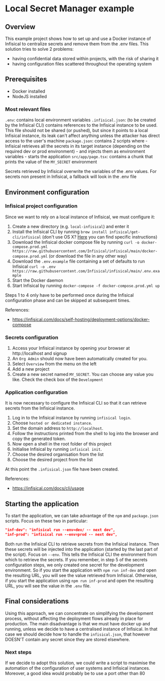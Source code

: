 # Local Secret Manager example

## Overview

This example project shows how to set up and use a Docker instance of Infisical to centralize secrets and remove them from the .env files.
This solution tries to solve 2 problems:
- having confidential data stored within projects, with the risk of sharing it
- having configuration files scattered throughout the operating system

## Prerequisites

- Docker installed
- NodeJS installed

### Most relevant files

`.env`: contains local environment variables
`.infisical.json`: (to be created by the Infisical CLI) contains references to the Infisical instance to be used. This file should not be shared (or pushed), but since it points to a local Infisical instance, its leak can't affect anything unless the attacker has direct access to the user's machine
`package.json`: contains 2 scripts where
    - Infisical retrieves all the secrets in its target instance (depending on the required dev or prod environment)
    - and injects them as environment variables
    - starts the application
`src/app/page.tsx`: contains a chunk that prints the value of the `MY_SECRET` environment

Secrets retrieved by Infisical overwrite the variables of the .env values. For secrets non present in Infisical, a fallback will look in the .env file

## Environment configuration

### Infisical project configuration

Since we want to rely on a local instance of Infisical, we must configure it:

1. Create a new directory (e.g. `local-infisical`) and enter it
2. Install the Infisical CLI by running `brew install infisical/get-cli/infisical` (don't use OS X? [Here](https://infisical.com/docs/cli/overview) you can find specific instructions)
3. Download the Infisical docker compose file by running `curl -o docker-compose.prod.yml https://raw.githubusercontent.com/Infisical/infisical/main/docker-compose.prod.yml` (or download the file in any other way)
4. Download the `.env.example` file containing a set of defaults to run Infisical `curl -o .env https://raw.githubusercontent.com/Infisical/infisical/main/.env.example`
5. Start the Docker daemon
6. Start Infisical by running `docker-compose -f docker-compose.prod.yml up`

Steps 1 to 4 only have to be performed once during the Infisical configuration phase and can be skipped at subsequent times.

References:
- https://infisical.com/docs/self-hosting/deployment-options/docker-compose

### Secrets configuration

1. Access your Infisical instance by opening your browser at http://localhost and signup
2. An `Org Admin` should now have been automatically created for you.
3. Select `Overview` from the menu on the left
4. Add a new project
5. Create a new secret named `MY_SECRET`. You can choose any value you like. Check the check box of the `Development`

### Application configuration

It is now necessary to configure the Infisical CLI so that it can retrieve secrets from the Infisical instance.

1. Log in to the Infisical instance by running `infisical login`.
2. Choose `hosted or dedicated instance`.
3. Set the domain address to `http://localhost`.
4. Follow the instructions printed from the shell to log into the browser and copy the generated token.
5. Now open a shell in the root folder of this project
6. Initialise Infisical by running `infisical init`.
7. Choose the desired organisation from the list
7. Choose the desired project from the list

At this point the `.infisical.json` file have been created.

References:
- https://infisical.com/docs/cli/usage

## Starting the application

To start the application, we can take advantage of the `npm` and `package.json` scripts.
Focus on these two in particular:

```json
"inf-dev": "infisical run --env=dev/ -- next dev",
"inf-prod": "infisical run --env=prod -- next dev",
```

Both run the Infisical CLI to retrieve secrets from the Infisical instance. Then these secrets will be injected into the application (started by the last part of the script).
Focus on `--env`. This tells the Infisical CLI the environment from which to retrieve the secrets. If you remember, in step 5 of the secrets configuration steps, we only created one secret for the development environment.
So if you start the application with `npm run inf-dev` and open the resulting URL, you will see the value retrieved from Infisical.
Otherwise, if you start the application using `npm run inf-prod` and open the resulting URL, you will see the value in the `.env` file.

## Final considerations

Using this approach, we can concentrate on simplifying the development process, without affecting the deployment flows already in place for production.
The main disadvantage is that we must have docker up and running, unless we decide to have a centralised instance of Infisical. In that case we should decide how to handle the `infisical.json`, that however DOESN'T contain any secret since they are stored elsewhere.

### Next steps

If we decide to adopt this solution, we could write a script to maximise the automation of the configuration of user systems and Infisical instances.
Moreover, a good idea would probably be to use a port other than 80
